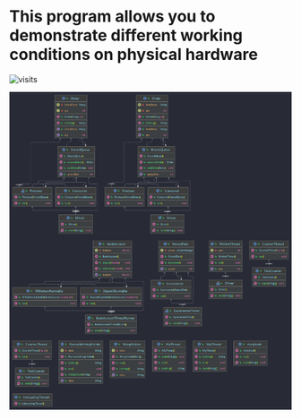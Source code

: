 <h1>This program allows you to demonstrate different working conditions on physical hardware </h1>

![visits](https://github-visit-counter.herokuapp.com/night780/CPM-Current-Programming/visits.svg)

<img src="CPM.png">
